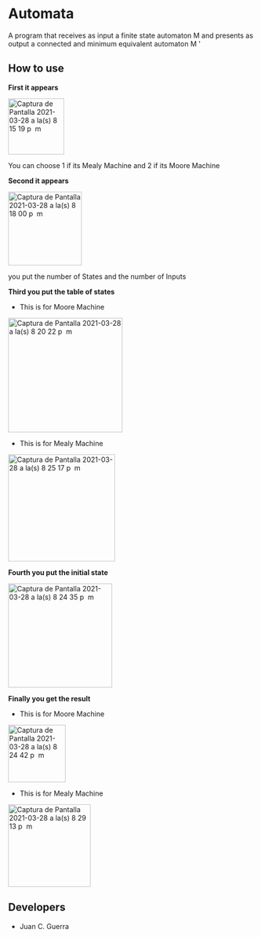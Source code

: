 # Automata
A program that receives as input a finite state automaton M and presents as output a connected and minimum equivalent automaton M '

## How to use
**First it appears**

<img width="114" alt="Captura de Pantalla 2021-03-28 a la(s) 8 15 19 p  m" src="https://user-images.githubusercontent.com/47890788/112775398-685a1300-9002-11eb-8d3e-b3fb05aec519.png">

You can choose 1 if its Mealy Machine and 2 if its Moore Machine

**Second it appears**

<img width="150" alt="Captura de Pantalla 2021-03-28 a la(s) 8 18 00 p  m" src="https://user-images.githubusercontent.com/47890788/112775509-b7a04380-9002-11eb-825c-05cbed435c2a.png">

you put the number of States and the number of Inputs

**Third you put the table of states**

- This is for Moore Machine

<img width="233" alt="Captura de Pantalla 2021-03-28 a la(s) 8 20 22 p  m" src="https://user-images.githubusercontent.com/47890788/112775619-09e16480-9003-11eb-8b30-264151a5192e.png">

- This is for Mealy Machine

<img width="218" alt="Captura de Pantalla 2021-03-28 a la(s) 8 25 17 p  m" src="https://user-images.githubusercontent.com/47890788/112775871-ba4f6880-9003-11eb-99f8-fe5598a44821.png">

**Fourth you put the initial state**

<img width="212" alt="Captura de Pantalla 2021-03-28 a la(s) 8 24 35 p  m" src="https://user-images.githubusercontent.com/47890788/112775972-013d5e00-9004-11eb-97ad-750bc3ae8fde.png">

**Finally you get the result**

- This is for Moore Machine

<img width="117" alt="Captura de Pantalla 2021-03-28 a la(s) 8 24 42 p  m" src="https://user-images.githubusercontent.com/47890788/112776002-174b1e80-9004-11eb-9a81-169dc67a326d.png">

- This is for Mealy Machine

<img width="168" alt="Captura de Pantalla 2021-03-28 a la(s) 8 29 13 p  m" src="https://user-images.githubusercontent.com/47890788/112776077-46fa2680-9004-11eb-83b2-657766b49201.png">


## Developers
- Juan C. Guerra
